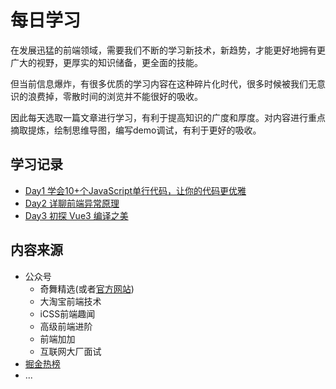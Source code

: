 # 每日学习

在发展迅猛的前端领域，需要我们不断的学习新技术，新趋势，才能更好地拥有更广大的视野，更厚实的知识储备，更全面的技能。

但当前信息爆炸，有很多优质的学习内容在这种碎片化时代，很多时候被我们无意识的浪费掉，零散时间的浏览并不能很好的吸收。

因此每天选取一篇文章进行学习，有利于提高知识的广度和厚度。对内容进行重点摘取提炼，绘制思维导图，编写demo调试，有利于更好的吸收。

## 学习记录
- [Day1 学会10+个JavaScript单行代码，让你的代码更优雅](学会10+个JavaScript%20单行代码，让你的代码更优雅.md)
- [Day2 详聊前端异常原理](详聊前端异常原理.md)
- [Day3 初探 Vue3 编译之美](初探Vue3编译之美.md)

## 内容来源
- 公众号
  - 奇舞精选(或者[官方网站](https://weekly.75.team/))
  - 大淘宝前端技术
  - iCSS前端趣闻
  - 高级前端进阶
  - 前端加加
  - 互联网大厂面试 
- [掘金热榜](https://juejin.cn/?sort=three_days_hottest)
- ...

